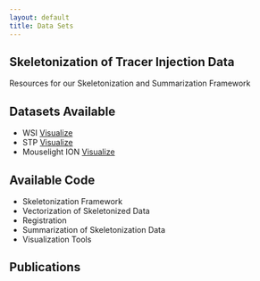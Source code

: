 ```yaml
---
layout: default
title: Data Sets
---
```


## Skeletonization of Tracer Injection Data
Resources for our Skeletonization and Summarization Framework

## Datasets Available
- WSI [Visualize](https://brainviewer.org:4200/CSHL/V1/view/850001/1/112)
- STP [Visualize](https://brainviewer.org:4200/CSHL/V1/view/850006/1/69)
- Mouselight ION [Visualize](https://neuroxiv.org/)

## Available Code
- Skeletonization Framework
- Vectorization of Skeletonized Data
- Registration
- Summarization of Skeletonization Data
- Visualization Tools

## Publications 
